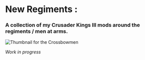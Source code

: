 # New Regiments :
### A collection of my Crusader Kings III mods around the regiments / men at arms.
  
![Thumbnail for the Crossbowmen](https://github.com/ImMorph/CK3_Regiments/blob/main/images/thumbnails/others/repo_thumbnail_1.jpg?raw=true)  
  
*Work in progress*
